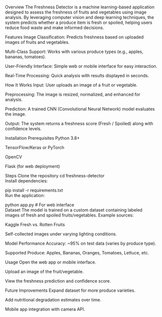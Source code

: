 Overview
The Freshness Detector is a machine learning-based application designed to assess the freshness of fruits and vegetables using image analysis. By leveraging computer vision and deep learning techniques, the system predicts whether a produce item is fresh or spoiled, helping users reduce food waste and make informed decisions.

Features
Image Classification: Predicts freshness based on uploaded images of fruits and vegetables.

Multi-Class Support: Works with various produce types (e.g., apples, bananas, tomatoes).

User-Friendly Interface: Simple web or mobile interface for easy interaction.

Real-Time Processing: Quick analysis with results displayed in seconds.

How It Works
Input: User uploads an image of a fruit or vegetable.

Preprocessing: The image is resized, normalized, and enhanced for analysis.

Prediction: A trained CNN (Convolutional Neural Network) model evaluates the image.

Output: The system returns a freshness score (Fresh / Spoiled) along with confidence levels.

Installation
Prerequisites
Python 3.8+

TensorFlow/Keras or PyTorch

OpenCV

Flask (for web deployment)

Steps
Clone the repository 
cd freshness-detector  
Install dependencies:

pip install -r requirements.txt  
Run the application:

python app.py  # For web interface  
Dataset
The model is trained on a custom dataset containing labeled images of fresh and spoiled fruits/vegetables. Example sources:

Kaggle Fresh vs. Rotten Fruits

Self-collected images under varying lighting conditions.

Model Performance
Accuracy: ~95% on test data (varies by produce type).

Supported Produce: Apples, Bananas, Oranges, Tomatoes, Lettuce, etc.

Usage
Open the web app or mobile interface.

Upload an image of the fruit/vegetable.

View the freshness prediction and confidence score.

Future Improvements
Expand dataset for more produce varieties.

Add nutritional degradation estimates over time.

Mobile app integration with camera API.
